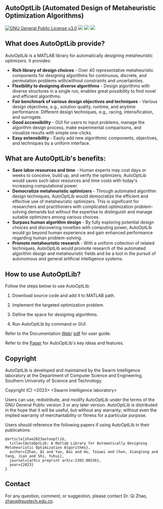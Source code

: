 ## AutoOptLib (Automated Design of Metaheuristic Optimization Algorithms)
[![GNU General Public License v3.0](https://img.shields.io/badge/license-GNU%20GPL--v3.0-green.svg)](https://github.com/qz89/AutoOpt/blob/main/LICENSE)
![](https://img.shields.io/badge/Matlab-%3E%3D%202018a%20-blue.svg)
![](https://img.shields.io/badge/Windows-Pass-brightgreen.svg)
![](https://img.shields.io/badge/MacOS-Pass-brightgreen.svg)

## What does AutoOptLib provide?
AutoOptLib is a MATLAB library for automatically designing metaheuristic optimizers. It provides:

*  **Rich library of design choices** - Over 40 representative metaheuristic components for designing algorithms for continuous, discrete, and permutation problems with/without constraints and uncertainties.
*  **Flexibility to designing diverse algorithms** - Design algorithms with diverse structures in a single run, enables great possibility to find novel and efficient algorithms.
*  **Fair benchmark of various design objectives and techniques** - Various design objectives, e.g., solution quality, runtime, and anytime performance. Different design techniques, e.g., racing, intensification, and surrogate.
*  **Good accessibility** - GUI for users to input problems, manage the algorithm design process, make experimental comparisons, and visualize results with simple one-clicks. 
*  **Easy extensibility** - Easily add new algorithmic components, objectives, and techniques by a uniform interface. 

##  What are AutoOptLib's benefits:
* **Save labor resources and time** - Human experts may cost days or weeks to conceive, build up, and verify the optimizers; AutoOptLib would saves such labor resources and time costs with today's increasing computational power. 
* **Democratize metaheuristic optimizers** - Through automated algorithm design techniques, AutoOptLib would democratize the efficient and effective use of metaheuristic optimizers. This is significant for researchers and practitioners with complicated optimization problem-solving demands but without the expertise to distinguish and manage suitable optimizers among various choices. 
* **Surpass human algorithm design** - By fully exploring potential design choices and discovering novelties with computing power, AutoOptLib would go beyond human experience and gain enhanced performance regarding human problem-solving.
* **Promote metaheuristic research** - With a uniform collection of related techniques, AutoOptLib would promote research of the automated algorithm design and metaheuristic fields and be a tool in the pursuit of autonomous and general artificial intelligence systems.

## How to use AutoOptLib?
Follow the steps below to use AutoOptLib:

1. Download source code and add it to MATLAB path.

2. Implement the targeted optimization problem.

3. Define the space for designing algorithms.

4. Run AutoOptLib by command or GUI. 

Refer to the Documentation [Web](https://AutoOpt.readthedocs.io/)/ [pdf](https://github.com/qz89/AutoOpt/blob/main/Documentation.pdf) for user guide.

Refer to the [Paper](https://arxiv.org/abs/2303.06536) for AutoOptLib's key ideas and features.  

## Copyright
AutoOptLib is developed and maintained by the Swarm Intelligence laboratory at the Department of Computer Science and Engineering, Southern University of Science and Technology.

Copyright (C) <2023>  \<Swarm Intelligence laboratory\>

Users can use, redistribute, and modify AutoOptLib under the terms of the GNU General Public version 3 or any later version. AutoOptLib is distributed in the hope that it will be useful, but without any warranty; without even the implied warranty of merchantability or fitness for a particular purpose.

Users should reference the following papers if using AutoOptLib in their publications:
```
@article{zhao2023autooptlib,
  title={AutoOptLib: A Matlab Library for Automatically Designing Metaheuristic Optimization Algorithms},
  author={Zhao, Qi and Yan, Bai and Hu, Taiwei and Chen, Xianglong and Yang, Jian and Shi, Yuhui},
  journal={arXiv preprint arXiv:2303.06536},
  year={2023}
}
```

## Contact
For any question, comment, or suggestion, please contact Dr. Qi Zhao, zhaoq@sustech.edu.cn.
